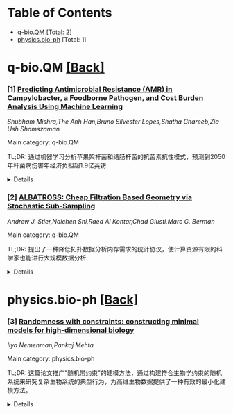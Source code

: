 <div id=toc></div>

# Table of Contents

- [q-bio.QM](#q-bio.QM) [Total: 2]
- [physics.bio-ph](#physics.bio-ph) [Total: 1]


<div id='q-bio.QM'></div>

# q-bio.QM [[Back]](#toc)

### [1] [Predicting Antimicrobial Resistance (AMR) in Campylobacter, a Foodborne Pathogen, and Cost Burden Analysis Using Machine Learning](https://arxiv.org/abs/2509.03551)
*Shubham Mishra,The Anh Han,Bruno Silvester Lopes,Shatha Ghareeb,Zia Ush Shamszaman*

Main category: q-bio.QM

TL;DR: 通过机器学习分析苹果架杆菌和结肠杆菌的抗菌素抗性模式，预测到2050年杆菌病伤害年经济负担超1.9亿英镑


<details>
  <summary>Details</summary>
Motivation: 抗菌素抗性(AMR)对公共健康和经济造成严重挑战，需要通过机器学习分析基因组数据来预测抗性趋势和医疗成本

Method: 集成全基因组序列(WGS)数据、流行病元数据和经济预测，使用Random Forest模型进行抗性预测，采用时间序列预测模型(SARIMA、SIR、Prophet)预测病例数量

Result: Random Forest模型预测AMR表型的准确度达74%，预计到2050年杆菌病伤害年额超1.9亿英镑，每10万人超130例

Conclusion: 研究证明机器学习能够有效预测抗菌素抗性趋势，平均抗性持续高水平，需要重视防控策略以避免重大经济损失

Abstract: Antimicrobial resistance (AMR) poses a significant public health and economic
challenge, increasing treatment costs and reducing antibiotic effectiveness.
This study employs machine learning to analyze genomic and epidemiological data
from the public databases for molecular typing and microbial genome diversity
(PubMLST), incorporating data from UK government-supported AMR surveillance by
the Food Standards Agency and Food Standards Scotland. We identify AMR patterns
in Campylobacter jejuni and Campylobacter coli isolates collected in the UK
from 2001 to 2017. The research integrates whole-genome sequencing (WGS) data,
epidemiological metadata, and economic projections to identify key resistance
determinants and forecast future resistance trends and healthcare costs. We
investigate gyrA mutations for fluoroquinolone resistance and the tet(O) gene
for tetracycline resistance, training a Random Forest model validated with
bootstrap resampling (1,000 samples, 95% confidence intervals), achieving 74%
accuracy in predicting AMR phenotypes. Time-series forecasting models (SARIMA,
SIR, and Prophet) predict a rise in campylobacteriosis cases, potentially
exceeding 130 cases per 100,000 people by 2050, with an economic burden
projected to surpass 1.9 billion GBP annually if left unchecked. An enhanced
Random Forest system, analyzing 6,683 isolates, refines predictions by
incorporating temporal patterns, uncertainty estimation, and resistance trend
modeling, indicating sustained high beta-lactam resistance, increasing
fluoroquinolone resistance, and fluctuating tetracycline resistance.

</details>


### [2] [ALBATROSS: Cheap Filtration Based Geometry via Stochastic Sub-Sampling](https://arxiv.org/abs/2509.03681)
*Andrew J. Stier,Naichen Shi,Raed Al Kontar,Chad Giusti,Marc G. Berman*

Main category: q-bio.QM

TL;DR: 提出了一种降低拓扑数据分析内存需求的统计协议，使计算资源有限的科学家也能进行大规模数据分析


<details>
  <summary>Details</summary>
Motivation: 拓扑数据分析能检测生物数据中的几何结构，但许多TDA算法内存需求大，不适用于大规模数据集

Method: 引入统计协议来减少TDA的内存需求，并在两个经验数据集上验证该协议

Result: 该协议能够以更低的内存需求复现先前发现，并实现了人类皮层功能相关性的高空间分辨率拓扑映射

Conclusion: 这种新方法使之前不可行的高分辨率拓扑分析成为可能，为资源有限的科学家提供了强大的分析工具

Abstract: Topological data analysis (TDA) detects geometric structure in biological
data. However, many TDA algorithms are memory intensive and impractical for
massive datasets. Here, we introduce a statistical protocol that reduces TDA's
memory requirements and gives access to scientists with modest computing
resources. We validate this protocol against two empirical datasets, showing
that it replicates previous findings with much lower memory requirements.
Finally, we demonstrate the power of the protocol by mapping the topology of
functional correlations for the human cortex at high spatial resolution,
something that was previously infeasible without this novel approach.

</details>


<div id='physics.bio-ph'></div>

# physics.bio-ph [[Back]](#toc)

### [3] [Randomness with constraints: constructing minimal models for high-dimensional biology](https://arxiv.org/abs/2509.03765)
*Ilya Nemenman,Pankaj Mehta*

Main category: physics.bio-ph

TL;DR: 这篇论文推广"随机带约束"的建模方法，通过构建符合生物学约束的随机系统来研究复杂生物系统的典型行为，为高维生物数据提供了一种有效的最小化建模方法。


<details>
  <summary>Details</summary>
Motivation: 传统的简化模型在研究复杂生物系统时遇到困难，需要一种新的建模策略来处理众多异质性、相互作用的组成部分。

Method: 采用"随机带约束"的建模方法，构建符合生物学约束的随机系统，用于研究生物系统的典型行为。

Result: 该方法在神经科学、生态学、进化等多个生物学领域都能够与实验建立紧密联系，有效描述高维生物数据的动态和统计特征。

Conclusion: "随机带约束"范式代表了一种有前景的新建模策略，为生物学提供了强大的最小化建模哲学。

Abstract: Biologists and physicists have a rich tradition of modeling living systems
with simple models composed of a few interacting components. Despite the
remarkable success of this approach, it remains unclear how to use such finely
tuned models to study complex biological systems composed of numerous
heterogeneous, interacting components. One possible strategy for taming this
biological complexity is to embrace the idea that many biological behaviors we
observe are ``typical'' and can be modeled using random systems that respect
biologically-motivated constraints. Here, we review recent works showing how
this approach can be used to make close connection with experiments in
biological systems ranging from neuroscience to ecology and evolution and
beyond. Collectively, these works suggest that the ``random-with-constraints''
paradigm represents a promising new modeling strategy for capturing
experimentally observed dynamical and statistical features in high-dimensional
biological data and provides a powerful minimal modeling philosophy for
biology.

</details>
